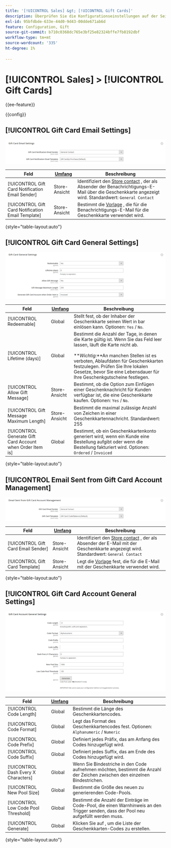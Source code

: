```yaml
---
title: '[!UICONTROL Sales] &gt; [!UICONTROL Gift Cards]'
description: Überprüfen Sie die Konfigurationseinstellungen auf der Seite [!UICONTROL Sales] &gt; [!UICONTROL Gift Cards] des Commerce-Administrators.
exl-id: 95bfdbde-633e-44d0-9d43-00dde671ab6d
feature: Configuration, Gift
source-git-commit: b710c0368dc765e3bf25e82324bffe7fb8192dbf
workflow-type: tm+mt
source-wordcount: '335'
ht-degree: 1%

---
```


# [!UICONTROL Sales] > [!UICONTROL Gift Cards]

{{ee-feature}}

{{config}}

## [!UICONTROL Gift Card Email Settings]

![E-Mail-Einstellungen für die Gift-Karte](./assets/gift-cards-gift-card-email-settings.png)<!-- zoom -->

<!-- [Gift Card Email Settings](https://docs.magento.com/user-guide/catalog/product-gift-card-account-configuration.html) -->

| Feld | [Umfang](../../getting-started/websites-stores-views.md#scope-settings) | Beschreibung |
|--- |--- |--- |
| [!UICONTROL Gift Card Notification Email Sender] | Store-Ansicht | Identifiziert den [Store contact](../../getting-started/store-details.md#store-email-addresses) , der als Absender der Benachrichtigungs-E-Mail über die Geschenkkarte angezeigt wird. Standardwert: `General Contact` |
| [!UICONTROL Gift Card Notification Email Template] | Store-Ansicht | Bestimmt die [Vorlage](../../systems/email-templates.md) , die für die Benachrichtigungs-E-Mail für die Geschenkkarte verwendet wird. |

{style="table-layout:auto"}

## [!UICONTROL Gift Card General Settings]

![Allgemeine Einstellungen für die Geschenkkarte](./assets/gift-cards-gift-card-general-settings.png)<!-- zoom -->

<!-- [Gift Card General Settings](https://docs.magento.com/user-guide/catalog/product-gift-card-account-configuration.html) -->

| Feld | [Umfang](../../getting-started/websites-stores-views.md#scope-settings) | Beschreibung |
|--- |--- |--- |
| [!UICONTROL Redeemable] | Global | Stellt fest, ob der Inhaber der Geschenkkarte seinen Wert in bar einlösen kann. Optionen: `Yes` / `No`. |
| [!UICONTROL Lifetime (days)] | Global | Bestimmt die Anzahl der Tage, in denen die Karte gültig ist. Wenn Sie das Feld leer lassen, läuft die Karte nicht ab. <br/><br/>**_Wichtig:_**An manchen Stellen ist es verboten, Ablaufdaten für Geschenkkarten festzulegen. Prüfen Sie Ihre lokalen Gesetze, bevor Sie eine Lebensdauer für Ihre Geschenkgutscheine festlegen. |
| [!UICONTROL Allow Gift Message] | Store-Ansicht | Bestimmt, ob die Option zum Einfügen einer Geschenknachricht für Kunden verfügbar ist, die eine Geschenkkarte kaufen. Optionen: `Yes` / `No`. |
| [!UICONTROL Gift Message Maximum Length] | Store-Ansicht | Bestimmt die maximal zulässige Anzahl von Zeichen in einer Geschenkkartennachricht. Standardwert: 255 |
| [!UICONTROL Generate Gift Card Account when Order Item is] | Global | Bestimmt, ob ein Geschenkkartenkonto generiert wird, wenn ein Kunde eine Bestellung aufgibt oder wenn die Bestellung fakturiert wird. Optionen: `Ordered` / `Invoiced` |

{style="table-layout:auto"}

## [!UICONTROL Email Sent from Gift Card Account Management]

![Vom Gift Card Account Management gesendete E-Mail](./assets/gift-cards-email-sent-from-account.png)<!-- zoom -->

<!-- [Email Sent from Gift Card Account Management](https://docs.magento.com/user-guide/catalog/product-gift-card-account-configuration.html) -->

| Feld | [Umfang](../../getting-started/websites-stores-views.md#scope-settings) | Beschreibung |
|--- |--- |--- |
| [!UICONTROL Gift Card Email Sender] | Store-Ansicht | Identifiziert den [Store contact](../../getting-started/store-details.md#store-email-addresses) , der als Absender der E-Mail mit der Geschenkkarte angezeigt wird. Standardwert: `General Contact` |
| [!UICONTROL Gift Card Template] | Store-Ansicht | Legt die [Vorlage](../../systems/email-templates.md) fest, die für die E-Mail mit der Geschenkkarte verwendet wird. |

{style="table-layout:auto"}

## [!UICONTROL Gift Card Account General Settings]

![Allgemeine Einstellungen des Gift-Card-Kontos](./assets/gift-cards-gift-card-account-general-settings.png)<!-- zoom -->

<!-- [Gift Card Account General Settings](https://docs.magento.com/user-guide/catalog/product-gift-card-account-configuration.html) -->

| Feld | [Umfang](../../getting-started/websites-stores-views.md#scope-settings) | Beschreibung |
|--- |--- |--- |
| [!UICONTROL Code Length] | Global | Bestimmt die Länge des Geschenkkartencodes. |
| [!UICONTROL Code Format] | Global | Legt das Format des Geschenkkartencodes fest. Optionen: `Alphanumeric` / `Numeric` |
| [!UICONTROL Code Prefix] | Global | Definiert jedes Präfix, das am Anfang des Codes hinzugefügt wird. |
| [!UICONTROL Code Suffix] | Global | Definiert jedes Suffix, das am Ende des Codes hinzugefügt wird. |
| [!UICONTROL Dash Every X Characters] | Global | Wenn Sie Bindestriche in den Code aufnehmen möchten, bestimmt die Anzahl der Zeichen zwischen den einzelnen Bindestrichen. |
| [!UICONTROL New Pool Size] | Global | Bestimmt die Größe des neuen zu generierenden Code-Pools. |
| [!UICONTROL Low Code Pool Threshold] | Global | Bestimmt die Anzahl der Einträge im Code-Pool, die einen Warnhinweis an den Trigger senden, dass der Pool neu aufgefüllt werden muss. |
| [!UICONTROL Generate] | Global | Klicken Sie auf , um die Liste der Geschenkkarten-Codes zu erstellen. |

{style="table-layout:auto"}
